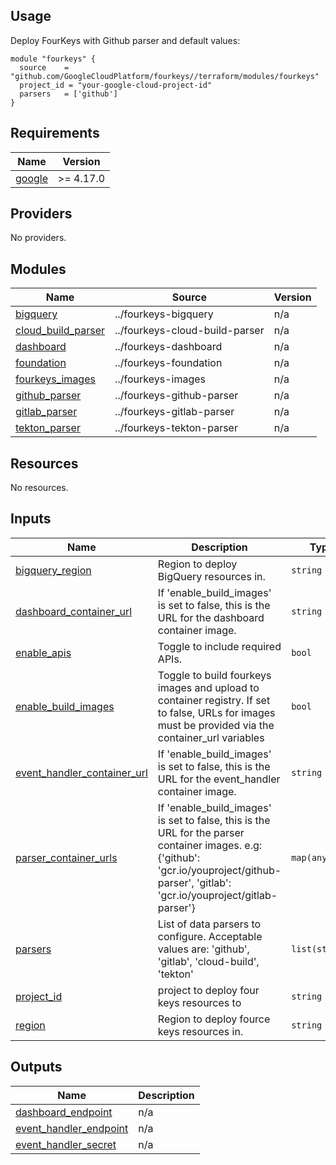 ## Usage
Deploy FourKeys with Github parser and default values:

```hcl
module "fourkeys" {
  source    = "github.com/GoogleCloudPlatform/fourkeys//terraform/modules/fourkeys"
  project_id = "your-google-cloud-project-id"
  parsers   = ['github']
}
```

## Requirements

| Name | Version |
|------|---------|
| <a name="requirement_google"></a> [google](#requirement\_google) | >= 4.17.0 |

## Providers

No providers.

## Modules

| Name | Source | Version |
|------|--------|---------|
| <a name="module_bigquery"></a> [bigquery](#module\_bigquery) | ../fourkeys-bigquery | n/a |
| <a name="module_cloud_build_parser"></a> [cloud\_build\_parser](#module\_cloud\_build\_parser) | ../fourkeys-cloud-build-parser | n/a |
| <a name="module_dashboard"></a> [dashboard](#module\_dashboard) | ../fourkeys-dashboard | n/a |
| <a name="module_foundation"></a> [foundation](#module\_foundation) | ../fourkeys-foundation | n/a |
| <a name="module_fourkeys_images"></a> [fourkeys\_images](#module\_fourkeys\_images) | ../fourkeys-images | n/a |
| <a name="module_github_parser"></a> [github\_parser](#module\_github\_parser) | ../fourkeys-github-parser | n/a |
| <a name="module_gitlab_parser"></a> [gitlab\_parser](#module\_gitlab\_parser) | ../fourkeys-gitlab-parser | n/a |
| <a name="module_tekton_parser"></a> [tekton\_parser](#module\_tekton\_parser) | ../fourkeys-tekton-parser | n/a |

## Resources

No resources.

## Inputs

| Name | Description | Type | Default | Required |
|------|-------------|------|---------|:--------:|
| <a name="input_bigquery_region"></a> [bigquery\_region](#input\_bigquery\_region) | Region to deploy BigQuery resources in. | `string` | `"US"` | no |
| <a name="input_dashboard_container_url"></a> [dashboard\_container\_url](#input\_dashboard\_container\_url) | If 'enable\_build\_images' is set to false, this is the URL for the dashboard container image. | `string` | `""` | no |
| <a name="input_enable_apis"></a> [enable\_apis](#input\_enable\_apis) | Toggle to include required APIs. | `bool` | `false` | no |
| <a name="input_enable_build_images"></a> [enable\_build\_images](#input\_enable\_build\_images) | Toggle to build fourkeys images and upload to container registry. If set to false, URLs for images must be provided via the container\_url variables | `bool` | `true` | no |
| <a name="input_event_handler_container_url"></a> [event\_handler\_container\_url](#input\_event\_handler\_container\_url) | If 'enable\_build\_images' is set to false, this is the URL for the event\_handler container image. | `string` | `""` | no |
| <a name="input_parser_container_urls"></a> [parser\_container\_urls](#input\_parser\_container\_urls) | If 'enable\_build\_images' is set to false, this is the URL for the parser container images. e.g: {'github': 'gcr.io/youproject/github-parser', 'gitlab': 'gcr.io/youproject/gitlab-parser'} | `map(any)` | `{}` | no |
| <a name="input_parsers"></a> [parsers](#input\_parsers) | List of data parsers to configure. Acceptable values are: 'github', 'gitlab', 'cloud-build', 'tekton' | `list(string)` | n/a | yes |
| <a name="input_project_id"></a> [project\_id](#input\_project\_id) | project to deploy four keys resources to | `string` | n/a | yes |
| <a name="input_region"></a> [region](#input\_region) | Region to deploy fource keys resources in. | `string` | `"us-central1"` | no |

## Outputs

| Name | Description |
|------|-------------|
| <a name="output_dashboard_endpoint"></a> [dashboard\_endpoint](#output\_dashboard\_endpoint) | n/a |
| <a name="output_event_handler_endpoint"></a> [event\_handler\_endpoint](#output\_event\_handler\_endpoint) | n/a |
| <a name="output_event_handler_secret"></a> [event\_handler\_secret](#output\_event\_handler\_secret) | n/a |